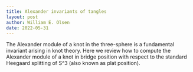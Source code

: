 ```yaml
---
title: Alexander invariants of tangles
layout: post 
author: William E. Olsen
date: 2022-05-31
---
```


The Alexander module of a knot in the three-sphere is a fundamental invariant arising in knot theory. Here we review how to compute the Alexander module of a knot in bridge position with respect to the standard Heegaard splitting of S^3 (also known as plat position). 